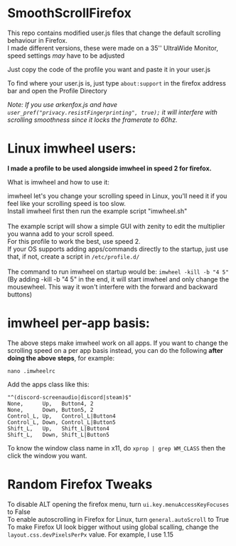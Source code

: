 # SmoothScrollFirefox

This repo contains modified user.js files that change the default scrolling behaviour in Firefox.<br>
I made different versions, these were made on a 35'' UltraWide Monitor, speed settings *may* have to be adjusted<br>

Just copy the code of the profile you want and paste it in your user.js<br>

To find where your user.js is, just type ```about:support``` in the firefox address bar and open the Profile Directory<br>

*Note: If you use arkenfox.js and have ```user_pref("privacy.resistFingerprinting", true);``` it will interfere with scrolling smoothness since it locks the framerate to 60hz.*

# Linux imwheel users:

**I made a profile to be used alongside imwheel in speed 2 for firefox.**

What is imwheel and how to use it:

imwheel let's you change your scrolling speed in Linux, you'll need it if you feel like your scrolling speed is too slow.<br>
Install imwheel first then run the example script "imwheel.sh"<br>
<br>
The example script will show a simple GUI with zenity to edit the multiplier you wanna add to your scroll speed.<br>
For this profile to work the best, use speed 2.<br>
If your OS supports adding apps/commands directly to the startup, just use that, if not, create a script in ```/etc/profile.d/```<br>
<br>
The command to run imwheel on startup would be:  ```imwheel -kill -b "4 5"```<br>
(By adding -kill -b "4 5" in the end, it will start imwheel and only change the mousewheel. This way it won't interfere with the forward and backward buttons)

# imwheel per-app basis:

The above steps make imwheel work on all apps. If you want to change the scrolling speed on a per app basis instead, you can do the following **after doing the above steps**, for example:<br>
```
nano .imwheelrc
```
Add the apps class like this:
```
"^(discord-screenaudio|discord|steam)$"
None,      Up,   Button4, 2
None,      Down, Button5, 2
Control_L, Up,   Control_L|Button4
Control_L, Down, Control_L|Button5
Shift_L,   Up,   Shift_L|Button4
Shift_L,   Down, Shift_L|Button5
```
To know the window class name in x11, do `xprop | grep WM_CLASS` then the click the window you want.

# Random Firefox Tweaks

To disable ALT opening the firefox menu, turn ```ui.key.menuAccessKeyFocuses``` to False<br>
To enable autoscrolling in Firefox for Linux, turn ```general.autoScroll``` to True<br>
To make Firefox UI look bigger without using global scalling, change the ```layout.css.devPixelsPerPx``` value. For example, I use 1.15<br>
